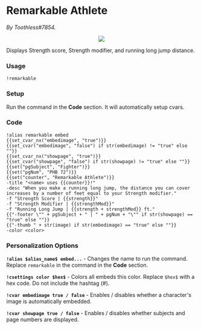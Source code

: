 # Remarkable Athlete
*By Toothless#7854.*

<p align="center">
  <img src="https://i.imgur.com/A4oqCM9.png"/>
</p>

Displays Strength score, Strength modifier, and running long jump distance.

### Usage

``!remarkable``

### Setup
Run the command in the **Code** section. It will automatically setup cvars.

### Code
```GN
!alias remarkable embed
{{set_cvar_nx("embedimage", "true")}}
{{set_cvar("embedimage", "false") if str(embedimage) != "true" else ""}}
{{set_cvar_nx("showpage", "true")}}
{{set_cvar("showpage", "false") if str(showpage) != "true" else ""}}
{{set("pgSubject", "Fighter")}}
{{set("pgNum", "PHB 72")}}
{{set("counter", "Remarkable Athlete")}}
-title "<name> uses {{counter}}!" 
-desc "When you make a running long jump, the distance you can cover increases by a number of feet equal to your Strength modifier." 
-f "Strength Score | {{strength}}"
-f "Strength Modifier | {{strengthMod}}"
-f "Running Long Jump | {{strength + strengthMod}} ft."
{{"-footer \"" + pgSubject + " | " + pgNum + "\"" if str(showpage) == "true" else ""}}
{{"-thumb " + str(image) if str(embedimage) == "true" else ""}} 
-color <color>
```

### Personalization Options

**``!alias $alias_name$ embed...``** - Changes the name to run the command. Replace ``remarkable`` in the command in the **Code** section.

**``!csettings color $hex$``** - Colors all embeds this color. Replace ``$hex$`` with a hex code. Do not include the hashtag (#).

**``!cvar embedimage true / false``** - Enables / disables whether a character's image is automatically embedded.

**``!cvar showpage true / false``** - Enables / disables whether subjects and page numbers are displayed.
